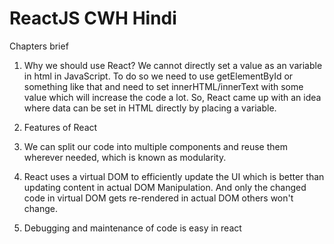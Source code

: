 
# ReactJS CWH Hindi

Chapters brief

1. Why we should use React?
  We cannot directly set a value as an variable in html in JavaScript. To do so we need to use getElementById or something like that and need to set innerHTML/innerText with some value which will increase the code a lot. So, React came up with an idea where data can be set in HTML directly by placing a variable.

2. Features of React
  1. We can split our code into multiple components and reuse them wherever needed, which is known as modularity.
  2. React uses a virtual DOM to efficiently update the UI which is better than updating content in actual DOM Manipulation. And only the changed code in virtual DOM gets re-rendered in actual DOM others won't change.
  3. Debugging and maintenance of code is easy in react

